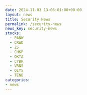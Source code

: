 ```yaml
---
date: 2024-11-03 13:06:01:00+00:00
layout: news
title: Security News
permalink: /security-news
news_key: security-news
stocks:
  - PANW
  - CRWD
  - ZS
  - CHKP
  - OKTA
  - CYBR
  - VRNS
  - QLYS
  - TENB
categories:
- news
---
```

